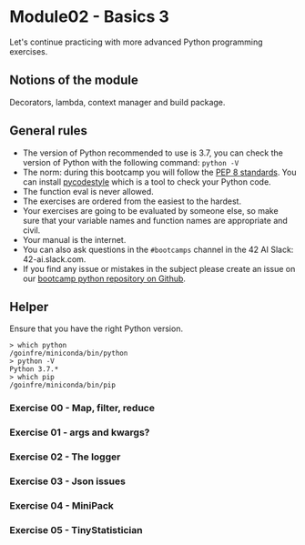 # Module02 - Basics 3

Let's continue practicing with more advanced Python programming exercises.

## Notions of the module

Decorators, lambda, context manager and build package.

## General rules

* The version of Python recommended to use is 3.7, you can check the version of Python with the following command: `python -V`
* The norm: during this bootcamp you will follow the [PEP 8 standards](https://www.python.org/dev/peps/pep-0008/). You can install [pycodestyle](https://pypi.org/project/pycodestyle) which is a tool to check your Python code.
* The function eval is never allowed.
* The exercises are ordered from the easiest to the hardest.
* Your exercises are going to be evaluated by someone else, so make sure that your variable names and function names are appropriate and civil. 
* Your manual is the internet.
* You can also ask questions in the `#bootcamps` channel in the 42 AI Slack: 42-ai.slack.com.
* If you find any issue or mistakes in the subject please create an issue on our [bootcamp python repository on Github](https://github.com/42-AI/bootcamp_python/issues).

## Helper

Ensure that you have the right Python version.

```
> which python
/goinfre/miniconda/bin/python
> python -V
Python 3.7.*
> which pip
/goinfre/miniconda/bin/pip
```

### Exercise 00 - Map, filter, reduce
### Exercise 01 - args and kwargs?
### Exercise 02 - The logger
### Exercise 03 - Json issues
### Exercise 04 - MiniPack
### Exercise 05 - TinyStatistician
